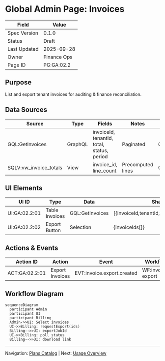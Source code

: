# Global Admin Page: Invoices

| Field | Value |
|-------|-------|
| Spec Version | 0.1.0 |
| Status | Draft |
| Last Updated | 2025-09-28 |
| Owner | Finance Ops |
| Page ID | PG:GA:02.2 |

## Purpose

List and export tenant invoices for auditing & finance reconciliation.

## Data Sources

| Source | Type | Fields | Notes | Class | PII |
|--------|------|--------|-------|-------|-----|
| GQL:GetInvoices | GraphQL | invoiceId, tenantId, total, status, period | Paginated | Confidential | N |
| SQLV:vw_invoice_totals | View | invoice_id, line_count | Precomputed lines | Confidential | N |

## UI Elements

| UI ID | Type | Data | Shape | Class | PII | Notes |
|-------|------|------|-------|-------|-----|-------|
| UI:GA:02.2:01 | Table Invoices | GQL:GetInvoices | [{invoiceId,tenantId,total,status,period}] | Confidential | N | Filterable |
| UI:GA:02.2:02 | Export Button | Selection | {invoiceIds[]} | Internal | N | Batch export |

## Actions & Events

| Action ID | Action | Event | Workflow |
|-----------|--------|-------|----------|
| ACT:GA:02.2:01 | Export Invoices | EVT:invoice.export.created | WF:invoice-export |

## Workflow Diagram

```mermaid
sequenceDiagram
  participant Admin
  participant UI
  participant Billing
  Admin->>UI: Select invoices
  UI->>Billing: requestExport(ids)
  Billing-->>UI: exportJobId
  UI->>Billing: poll status
  Billing-->>UI: download link
```

---
Navigation: [Plans Catalog](ga_pg_02_1_plans_catalog.md) | Next: [Usage Overview](ga_pg_04_1_usage_overview.md)
